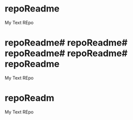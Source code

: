 # repoReadme
My Text REpo
# repoReadme# repoReadme# repoReadme# repoReadme# repoReadme
My Text REpo
# repoReadm
My Text REpo
